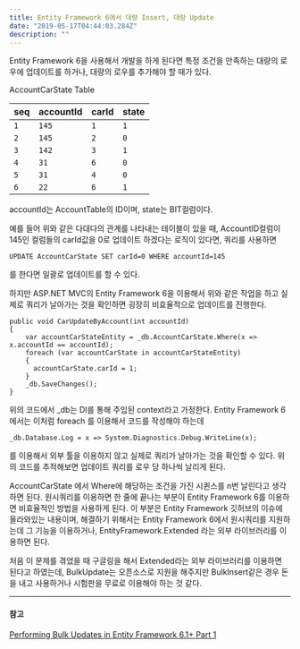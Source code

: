 ```yaml
---
title: Entity Framework 6에서 대량 Insert, 대량 Update
date: "2019-05-17T04:44:03.284Z"
description: ""
---
```


Entity Framework 6을 사용해서 개발을 하게 된다면 특정 조건을 만족하는 대량의 로우에 업데이트를 하거나, 대량의 로우를 추가해야 할 때가 있다.

AccountCarState Table

| seq | accountId | carId | state |
| --- | --- | --- | --- |
| `1` | `145` | `1` | `1` |
| `2` | `145` | `2` | `0` |
| `3` | `142` | `3` | `1` |
| `4` | `31` | `6` | `0` |
| `5` | `31` | `4` | `0` |
| `6` | `22` | `6` | `1` |

accountId는 AccountTable의 ID이며, state는 BIT컬럼이다.

예를 들어 위와 같은 다대다의 관계를 나타내는 테이블이 있을 때, AccountID컬럼이 145인 컬럼들의 carId값을 0로 업데이트 하겠다는 로직이 있다면, 쿼리를 사용하면

```UPDATE AccountCarState SET carId=0 WHERE accountId=145 ```

를 한다면 일괄로 업데이트를 할 수 있다.

하지만 ASP.NET MVC의 Entity Framework 6을 이용해서 위와 같은 작업을 하고 실제로 쿼리가 날아가는 것을 확인하면 굉장히 비효율적으로 업데이트를 진행한다.

```
public void CarUpdateByAccount(int accountId)
{
    var accountCarStateEntity = _db.AccountCarState.Where(x => x.accountId == accountId);
    foreach (var accountCarState in accountCarStateEntity)
    {
      accountCarState.carId = 1;
    }
    _db.SaveChanges();
}

```

위의 코드에서 _db는 DI를 통해 주입된 context라고 가정한다. Entity Framework 6에서는 이처럼 foreach 를 이용해서 코드를 작성해야 하는데

```_db.Database.Log = x => System.Diagnostics.Debug.WriteLine(x);```

를 이용해서 외부 툴을 이용하지 않고 실제로 쿼리가 날아가는 것을 확인할 수 있다. 위의 코드를 추적해보면 업데이트 쿼리를 로우 당 하나씩 날리게 된다.

AccountCarState 에서 Where에 해당하는 조건을 가진 시퀸스를 n번 날린다고 생각하면 된다. 원시쿼리를 이용하면 한 줄에 끝나는 부분이 Entity Framework 6를 이용하면 비효율적인 방법을 사용하게 된다. 이 부분은 Entity Framework 깃허브의 이슈에 올라와있는 내용이며, 해결하기 위해서는 Entity Framework 6에서 원시쿼리를 지원하는데 그 기능을 이용하거나, EntityFramework.Extended 라는 외부 라이브러리를 이용하면 된다.

처음 이 문제를 겪었을 때 구글링을 해서 Extended라는 외부 라이브러리를 이용하면 된다고 하였는데, BulkUpdate는 오픈소스로 지원을 해주지만 BulkInsert같은 경우 돈을 내고 사용하거나 시험판을 무료로 이용해야 하는 것 같다.

---
#### 참고

[Performing Bulk Updates in Entity Framework 6.1+ Part 1](https://www.seguetech.com/performing-bulk-updatesentity-framework-6-1/)
